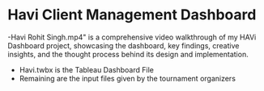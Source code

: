 # Havi Client Management Dashboard

-Havi Rohit Singh.mp4" is a comprehensive video walkthrough of my HAVi Dashboard project, showcasing the dashboard, key findings, creative insights, and the thought process behind its design and implementation.
- Havi.twbx is the Tableau Dashboard File
- Remaining are the input files given by the tournament organizers
